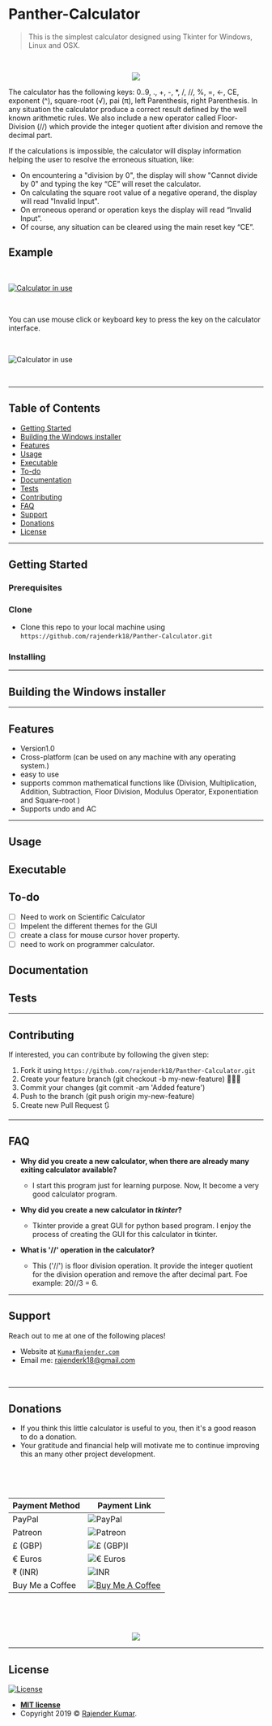 


# Panther-Calculator

> This is the simplest calculator designed using Tkinter for Windows, Linux and OSX.

&nbsp;



<p align="center">
  <img src="https://user-images.githubusercontent.com/35782113/63217305-18228b80-c112-11e9-8691-b1aac19a10fa.png">
</p>


The calculator has the following keys: 0..9, ., +, -, *, /, //, %, =, ←, CE, exponent (^), square-root (√), pai (π), left Parenthesis, right Parenthesis. 
In any situation the calculator produce a correct result defined by the well known arithmetic rules. We also include a new operator called Floor-Division (//) which provide the integer quotient after division and remove the decimal part. 

If the calculations is impossible, the calculator will display information helping the user to resolve the erroneous situation, like:
- On encountering a "division by 0", the display will show "Cannot divide by 0" and typing the key “CE” will reset the calculator.
- On calculating the square root value of a negative operand, the display will read "Invalid Input".
- On erroneous operand or operation keys the display will read “Invalid Input”. 
- Of course, any situation can be cleared using the main reset key “CE”.


## Example 
&nbsp;


[![Calculator in use ](https://user-images.githubusercontent.com/35782113/63217308-18228b80-c112-11e9-9ecc-34ffa2aceda7.gif)]()

&nbsp;

You can use mouse click or keyboard key to press the key on the calculator interface.
&nbsp;

&nbsp;



![Calculator in use](https://user-images.githubusercontent.com/35782113/63217309-18228b80-c112-11e9-9969-265061dae03c.gif)

&nbsp;



---

## Table of Contents 

- [Getting Started](#getting-started)
- [Building the Windows installer](#building-the-windows-installer)
- [Features](#features)
- [Usage](#usage) 
- [Executable](#executable)
- [To-do](#to-do)
- [Documentation](#documentation)
- [Tests](#tests)
- [Contributing](#contributing)
- [FAQ](#faq)
- [Support](#support)
- [Donations](#donations)
- [License](#license)

---

## Getting Started

### Prerequisites

### Clone

- Clone this repo to your local machine using `https://github.com/rajenderk18/Panther-Calculator.git`

### Installing

---
## Building the Windows installer
---

## Features
- Version1.0
- Cross-platform (can be used on any machine with any operating system.)
- easy to use
- supports common mathematical functions like (Division, Multiplication, Addition, Subtraction, Floor Division, Modulus Operator, Exponentiation and Square-root )
- Supports undo and AC
---

## Usage 
## Executable
## To-do
  - [ ] Need to work on Scientific Calculator
  - [ ] Impelent the different themes for the GUI
  - [ ] create a class for mouse cursor hover property.
  - [ ] need to work on programmer calculator. 
 
## Documentation 
## Tests

---

## Contributing

If interested, you can contribute by following the given step:

1. Fork it using `https://github.com/rajenderk18/Panther-Calculator.git`
2. Create your feature branch (git checkout -b my-new-feature) 🔨🔨🔨
3. Commit your changes (git commit -am 'Added <xyz> feature')
4. Push to the branch (git push origin my-new-feature)
5. Create new Pull Request 🔃
---

## FAQ

- **Why did you create a new calculator, when there are already many exiting calculator available?**
    - I start this program just for learning purpose. Now, It become a very good calculator program.

- **Why did you create a new calculator in *tkinter*?**
    - Tkinter provide a great GUI for python based program. I enjoy the process of creating the GUI for this calculator in tkinter.
 - **What is '//' operation in the calculator?**
    - This ('//') is floor division operation. It provide the integer quotient for the division operation and remove the after decimal part. Foe example: 20//3 = 6.
 
    
---

## Support

Reach out to me at one of the following places!

- Website at <a href="http://KumarRajender.com" target="_blank">`KumarRajender.com`</a>
- Email me: [rajenderk18@gmail.com](mailto:rajenderk18@gmail.com)

&nbsp;


---

## Donations

- If you think this little calculator is useful to you, then it's a good reason to do a donation.
- Your gratitude and financial help will motivate me to continue improving this an many other project development.

&nbsp;

&nbsp;


| Payment Method | Payment Link |
| --- | --- |
| PayPal | ![PayPal](https://user-images.githubusercontent.com/35782113/63217312-24a6e400-c112-11e9-9eef-cc1a0bf69747.jpg) |
| Patreon | ![Patreon](https://user-images.githubusercontent.com/35782113/63217315-253f7a80-c112-11e9-8aed-aa70e001c3d9.png) |
| £ (GBP) |![£ (GBP)l](https://user-images.githubusercontent.com/35782113/63217313-24a6e400-c112-11e9-8c54-a0d8ede0c0b9.png) |
| € Euros	 | ![€ Euros](https://user-images.githubusercontent.com/35782113/63217313-24a6e400-c112-11e9-8c54-a0d8ede0c0b9.png) |
| ₹ (INR) |![INR](https://user-images.githubusercontent.com/35782113/63217311-24a6e400-c112-11e9-896d-debe0ce54dab.png) |
| Buy Me a Coffee |<a href="https://www.buymeacoffee.com/rajenderk18" target="_blank"><img width="250" height="125" src="https://user-images.githubusercontent.com/35782113/63219307-f8548d00-c13c-11e9-809d-0c531dc1f0d2.png" alt="Buy Me A Coffee" style="height: auto !important;width: auto !important;" ></a> |

&nbsp;

&nbsp;

<p align="center">
  <img src="https://user-images.githubusercontent.com/35782113/63217310-24a6e400-c112-11e9-9fb6-2d7f6ec2f143.jpg">
</p>





---
## License

[![License](http://img.shields.io/:license-mit-blue.svg?style=flat-square)](http://badges.mit-license.org)

- **[MIT license](https://github.com/rajenderk18/Panther-Calculator/blob/master/LICENSE)**
- Copyright 2019 © <a href="http://KumarRajender.com" target="_blank">Rajender Kumar</a>.
